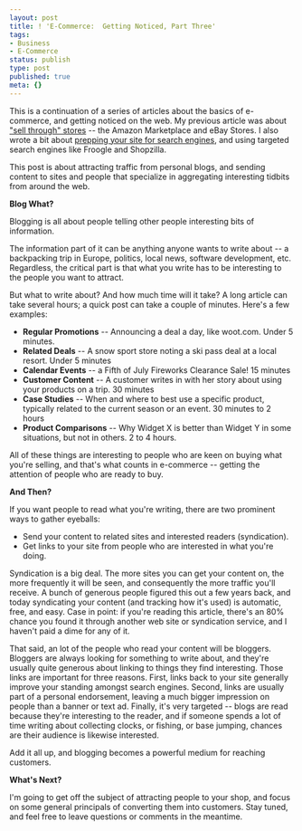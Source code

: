 ```yaml
---
layout: post
title: ! 'E-Commerce:  Getting Noticed, Part Three'
tags:
- Business
- E-Commerce
status: publish
type: post
published: true
meta: {}
---
```

This is a continuation of a series of articles about the basics of e-commerce, and getting noticed on the web.  My previous article was about <a href="http://peat.wordpress.com/2006/06/27/e-commerce-getting-noticed-part-two/" target="_blank">"sell through" stores</a> -- the Amazon Marketplace and eBay Stores.  I also wrote a bit about <a href="http://peat.wordpress.com/2006/06/25/e-commerce-getting-noticed-part-one/" target="_blank">prepping your site for search engines</a>, and using targeted search engines like Froogle and Shopzilla.

This post is about attracting traffic from personal blogs, and sending content to sites and people that specialize in aggregating interesting tidbits from around the web.

<b>Blog What?</b>

Blogging is all about people telling other people interesting bits of information.

The information part of it can be anything anyone wants to write about -- a backpacking trip in Europe, politics, local news, software development, etc.  Regardless, the critical part is that what you write has to be interesting to the people you want to attract.

But what to write about?  And how much time will it take?  A long article can take several hours; a quick post can take a couple of minutes.  Here's a few examples:
<ul>
	<li><b>Regular Promotions</b> -- Announcing a deal a day, like woot.com.  Under 5 minutes.</li>
	<li><b>Related Deals</b> -- A snow sport store noting a ski pass deal at a local resort.  Under 5 minutes</li>
	<li><b>Calendar Events</b> -- a Fifth of July Fireworks Clearance Sale!  15 minutes</li>
	<li><b>Customer Content</b> -- A customer writes in with her story about using your products on a trip.  30 minutes</li>
	<li><b>Case Studies</b> -- When and where to best use a specific product, typically related to the current season or an event.  30 minutes to 2 hours</li>
	<li><b>Product Comparisons</b> -- Why Widget X is better than Widget Y in some situations, but not in others.  2 to 4 hours.</li>
</ul>
All of these things are interesting to people who are keen on buying what you're selling, and that's what counts in e-commerce -- getting the attention of people who are ready to buy.

<b>And Then?</b>

If you want people to read what you're writing, there are two prominent ways to gather eyeballs:
<ul>
	<li>Send your content to related sites and interested readers (syndication).</li>
	<li>Get links to your site from people who are interested in what you're doing.</li>
</ul>
Syndication is a big deal.  The more sites you can get your content on, the more frequently it will be seen, and consequently the more traffic you'll receive.  A bunch of generous people figured this out a few years back, and today syndicating your content (and tracking how it's used) is automatic, free, and easy.  Case in point:  if you're reading this article, there's an 80% chance you found it through another web site or syndication service, and I haven't paid a dime for any of it.

That said, an lot of the people who read your content will be bloggers.  Bloggers are always looking for something to write about, and they're usually quite generous about linking to things they find interesting.  Those links are important for three reasons.  First, links back to your site generally improve your standing amongst search engines.  Second, links are usually part of a personal endorsement, leaving a much bigger impression on people than a banner or text ad.  Finally, it's very targeted -- blogs are read because they're interesting to the reader, and if someone spends a lot of time writing about collecting clocks, or fishing, or base jumping, chances are their audience is likewise interested.

Add it all up, and blogging becomes a powerful medium for reaching customers.

<b>What's Next?</b>

I'm going to get off the subject of attracting people to your shop, and focus on some general principals of converting them into customers.  Stay tuned, and feel free to leave questions or comments in the meantime.
